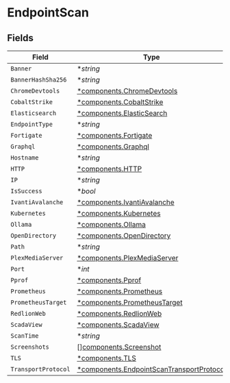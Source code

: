 # EndpointScan


## Fields

| Field                                                                                                 | Type                                                                                                  | Required                                                                                              | Description                                                                                           |
| ----------------------------------------------------------------------------------------------------- | ----------------------------------------------------------------------------------------------------- | ----------------------------------------------------------------------------------------------------- | ----------------------------------------------------------------------------------------------------- |
| `Banner`                                                                                              | **string*                                                                                             | :heavy_minus_sign:                                                                                    | N/A                                                                                                   |
| `BannerHashSha256`                                                                                    | **string*                                                                                             | :heavy_minus_sign:                                                                                    | N/A                                                                                                   |
| `ChromeDevtools`                                                                                      | [*components.ChromeDevtools](../../models/components/chromedevtools.md)                               | :heavy_minus_sign:                                                                                    | N/A                                                                                                   |
| `CobaltStrike`                                                                                        | [*components.CobaltStrike](../../models/components/cobaltstrike.md)                                   | :heavy_minus_sign:                                                                                    | N/A                                                                                                   |
| `Elasticsearch`                                                                                       | [*components.ElasticSearch](../../models/components/elasticsearch.md)                                 | :heavy_minus_sign:                                                                                    | N/A                                                                                                   |
| `EndpointType`                                                                                        | **string*                                                                                             | :heavy_minus_sign:                                                                                    | N/A                                                                                                   |
| `Fortigate`                                                                                           | [*components.Fortigate](../../models/components/fortigate.md)                                         | :heavy_minus_sign:                                                                                    | N/A                                                                                                   |
| `Graphql`                                                                                             | [*components.Graphql](../../models/components/graphql.md)                                             | :heavy_minus_sign:                                                                                    | N/A                                                                                                   |
| `Hostname`                                                                                            | **string*                                                                                             | :heavy_minus_sign:                                                                                    | N/A                                                                                                   |
| `HTTP`                                                                                                | [*components.HTTP](../../models/components/http.md)                                                   | :heavy_minus_sign:                                                                                    | N/A                                                                                                   |
| `IP`                                                                                                  | **string*                                                                                             | :heavy_minus_sign:                                                                                    | N/A                                                                                                   |
| `IsSuccess`                                                                                           | **bool*                                                                                               | :heavy_minus_sign:                                                                                    | N/A                                                                                                   |
| `IvantiAvalanche`                                                                                     | [*components.IvantiAvalanche](../../models/components/ivantiavalanche.md)                             | :heavy_minus_sign:                                                                                    | N/A                                                                                                   |
| `Kubernetes`                                                                                          | [*components.Kubernetes](../../models/components/kubernetes.md)                                       | :heavy_minus_sign:                                                                                    | N/A                                                                                                   |
| `Ollama`                                                                                              | [*components.Ollama](../../models/components/ollama.md)                                               | :heavy_minus_sign:                                                                                    | N/A                                                                                                   |
| `OpenDirectory`                                                                                       | [*components.OpenDirectory](../../models/components/opendirectory.md)                                 | :heavy_minus_sign:                                                                                    | N/A                                                                                                   |
| `Path`                                                                                                | **string*                                                                                             | :heavy_minus_sign:                                                                                    | N/A                                                                                                   |
| `PlexMediaServer`                                                                                     | [*components.PlexMediaServer](../../models/components/plexmediaserver.md)                             | :heavy_minus_sign:                                                                                    | N/A                                                                                                   |
| `Port`                                                                                                | **int*                                                                                                | :heavy_minus_sign:                                                                                    | N/A                                                                                                   |
| `Pprof`                                                                                               | [*components.Pprof](../../models/components/pprof.md)                                                 | :heavy_minus_sign:                                                                                    | N/A                                                                                                   |
| `Prometheus`                                                                                          | [*components.Prometheus](../../models/components/prometheus.md)                                       | :heavy_minus_sign:                                                                                    | N/A                                                                                                   |
| `PrometheusTarget`                                                                                    | [*components.PrometheusTarget](../../models/components/prometheustarget.md)                           | :heavy_minus_sign:                                                                                    | N/A                                                                                                   |
| `RedlionWeb`                                                                                          | [*components.RedlionWeb](../../models/components/redlionweb.md)                                       | :heavy_minus_sign:                                                                                    | N/A                                                                                                   |
| `ScadaView`                                                                                           | [*components.ScadaView](../../models/components/scadaview.md)                                         | :heavy_minus_sign:                                                                                    | N/A                                                                                                   |
| `ScanTime`                                                                                            | **string*                                                                                             | :heavy_minus_sign:                                                                                    | N/A                                                                                                   |
| `Screenshots`                                                                                         | [][components.Screenshot](../../models/components/screenshot.md)                                      | :heavy_minus_sign:                                                                                    | N/A                                                                                                   |
| `TLS`                                                                                                 | [*components.TLS](../../models/components/tls.md)                                                     | :heavy_minus_sign:                                                                                    | N/A                                                                                                   |
| `TransportProtocol`                                                                                   | [*components.EndpointScanTransportProtocol](../../models/components/endpointscantransportprotocol.md) | :heavy_minus_sign:                                                                                    | N/A                                                                                                   |